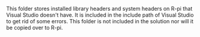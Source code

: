 This folder stores installed library headers and system headers on R-pi that Visual Studio doesn't have. It is included in the include path of Visual Studio to get rid of some errors.
This folder is not included in the solution nor will it be copied over to R-pi.
